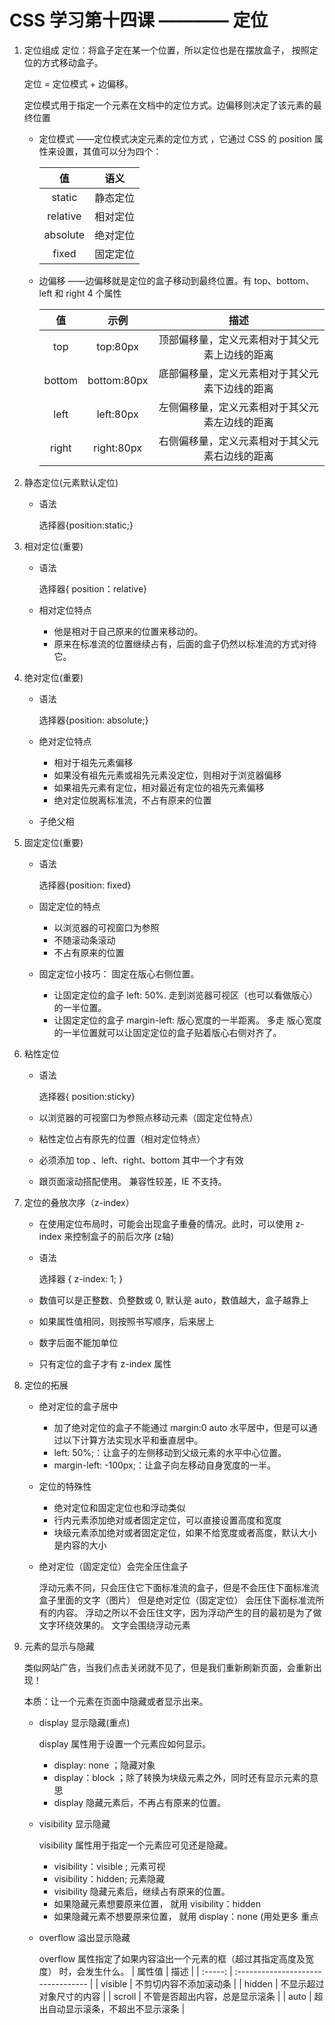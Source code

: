 # CSS 学习第十四课 ———— 定位

1. 定位组成
    定位：将盒子定在某一个位置，所以定位也是在摆放盒子， 按照定位的方式移动盒子。

    定位 = 定位模式 + 边偏移。

    定位模式用于指定一个元素在文档中的定位方式。边偏移则决定了该元素的最终位置

    * 定位模式  ——定位模式决定元素的定位方式 ，它通过 CSS 的 position 属性来设置，其值可以分为四个：

        |    值    |   语义   |
        | :------: | :------: |
        |  static  | 静态定位 |
        | relative | 相对定位 |
        | absolute | 绝对定位 |
        |  fixed   | 固定定位 |

    * 边偏移 ——边偏移就是定位的盒子移动到最终位置。有 top、bottom、left 和 right 4 个属性

        |   值   |    示例     |                      描述                      |
        | :----: | :---------: | :--------------------------------------------: |
        |  top   |  top:80px   | 顶部偏移量，定义元素相对于其父元素上边线的距离 |
        | bottom | bottom:80px | 底部偏移量，定义元素相对于其父元素下边线的距离 |
        |  left  |  left:80px  | 左侧偏移量，定义元素相对于其父元素左边线的距离 |
        | right  | right:80px  | 右侧偏移量，定义元素相对于其父元素右边线的距离 |

2. 静态定位(元素默认定位)

    - 语法

        选择器{position:static;}

3. 相对定位(重要)

    - 语法

        选择器{ position：relative}

    - 相对定位特点
        - 他是相对于自己原来的位置来移动的。
        - 原来在标准流的位置继续占有，后面的盒子仍然以标准流的方式对待它。

4. 绝对定位(重要)

    - 语法

        选择器{position: absolute;}

    - 绝对定位特点
        - 相对于祖先元素偏移
        - 如果没有祖先元素或祖先元素没定位，则相对于浏览器偏移
        - 如果祖先元素有定位，相对最近有定位的祖先元素偏移
        - 绝对定位脱离标准流，不占有原来的位置

    - 子绝父相

5. 固定定位(重要)

    - 语法

        选择器{position: fixed}

    - 固定定位的特点
        - 以浏览器的可视窗口为参照
        - 不随滚动条滚动
        - 不占有原来的位置
    - 固定定位小技巧： 固定在版心右侧位置。
      - 让固定定位的盒子 left: 50%. 走到浏览器可视区（也可以看做版心） 的一半位置。
      - 让固定定位的盒子 margin-left: 版心宽度的一半距离。 多走 版心宽度的一半位置就可以让固定定位的盒子贴着版心右侧对齐了。

6. 粘性定位

    - 语法

        选择器{ position:sticky}

    - 以浏览器的可视窗口为参照点移动元素（固定定位特点）
    - 粘性定位占有原先的位置（相对定位特点）
    - 必须添加 top 、left、right、bottom 其中一个才有效
    - 跟页面滚动搭配使用。 兼容性较差，IE 不支持。

7. 定位的叠放次序（z-index）

    - 在使用定位布局时，可能会出现盒子重叠的情况。此时，可以使用 z-index 来控制盒子的前后次序 (z轴)
    - 语法

        选择器 { z-index: 1; }

    - 数值可以是正整数、负整数或 0, 默认是 auto，数值越大，盒子越靠上
    - 如果属性值相同，则按照书写顺序，后来居上
    - 数字后面不能加单位
    - 只有定位的盒子才有 z-index 属性

8. 定位的拓展

    - 绝对定位的盒子居中
        - 加了绝对定位的盒子不能通过 margin:0 auto 水平居中，但是可以通过以下计算方法实现水平和垂直居中。
        - left: 50%;：让盒子的左侧移动到父级元素的水平中心位置。
        - margin-left: -100px;：让盒子向左移动自身宽度的一半。

    - 定位的特殊性
        - 绝对定位和固定定位也和浮动类似
        - 行内元素添加绝对或者固定定位，可以直接设置高度和宽度
        - 块级元素添加绝对或者固定定位，如果不给宽度或者高度，默认大小是内容的大小
    - 绝对定位（固定定位）会完全压住盒子

        浮动元素不同，只会压住它下面标准流的盒子，但是不会压住下面标准流盒子里面的文字（图片）
        但是绝对定位（固定定位） 会压住下面标准流所有的内容。
        浮动之所以不会压住文字，因为浮动产生的目的最初是为了做文字环绕效果的。 文字会围绕浮动元素

9. 元素的显示与隐藏

     类似网站广告，当我们点击关闭就不见了，但是我们重新刷新页面，会重新出现！

     本质：让一个元素在页面中隐藏或者显示出来。

    - display 显示隐藏(重点)

        display 属性用于设置一个元素应如何显示。
        - display: none ；隐藏对象
        - display：block ；除了转换为块级元素之外，同时还有显示元素的意思
        - display 隐藏元素后，不再占有原来的位置。

    - visibility 显示隐藏

        visibility 属性用于指定一个元素应可见还是隐藏。
        - visibility：visible ; 元素可视
        - visibility：hidden; 元素隐藏
        - visibility 隐藏元素后，继续占有原来的位置。
        - 如果隐藏元素想要原来位置， 就用 visibility：hidden
        - 如果隐藏元素不想要原来位置， 就用 display：none (用处更多 重点

    - overflow 溢出显示隐藏

        overflow 属性指定了如果内容溢出一个元素的框（超过其指定高度及宽度） 时，会发生什么。
        | 属性值  | 描述                               |
        | :-----: | :--------------------------------- |
        | visible | 不剪切内容不添加滚动条             |
        | hidden  | 不显示超过对象尺寸的内容           |
        | scroll  | 不管是否超出内容，总是显示滚条     |
        |  auto   | 超出自动显示滚条，不超出不显示滚条 |